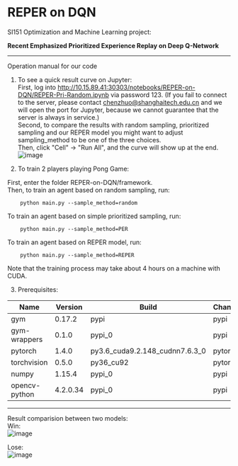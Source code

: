 # REPER on DQN

SI151 Optimization and Machine Learning project: 

**Recent Emphasized Prioritized Experience Replay on Deep Q-Network**

-----------------------------------------------------------------------------------------------------------------

Operation manual for our code

1. To see a quick result curve on Jupyter:  
First, log into http://10.15.89.41:30303/notebooks/REPER-on-DQN/REPER-Pri-Random.ipynb via password 123. (If you fail to connect to the server, please contact chenzhuo@shanghaitech.edu.cn and we will open the port for Jupyter, because we cannot guarantee that the server is always in service.)  
Second, to compare the results with random sampling, prioritized sampling and our REPER model you might want to adjust sampling_method to be one of the three choices.  
Then, click "Cell" -> "Run All", and the curve will show up at the end.  
![image](https://github.com/Hanson-Liuhx/REPER-on-DQN/blob/master/image/Operation%20manual%20for%20code.jpg)  

2. To train 2 players playing Pong Game:  

First, enter the folder REPER-on-DQN/framework.  
Then, to train an agent based on random sampling, run:  
```
    python main.py --sample_method=random
```
To train an agent based on simple prioritized sampling, run:  
```
    python main.py --sample_method=PER
```  
To train an agent based on REPER model, run:  
```
    python main.py --sample_method=REPER
```  
Note that the training process may take about 4 hours on a machine with CUDA. 

3. Prerequisites:  

| Name | Version | Build | Channel |
| ---- | ---- | ---- | --- |
| gym | 0.17.2 | pypi | pypi |
| gym-wrappers | 0.1.0 | pypi_0 | pypi |
| pytorch | 1.4.0 | py3.6_cuda9.2.148_cudnn7.6.3_0 | pytorch |
| torchvision | 0.5.0 | py36_cu92 | pytorch |
| numpy | 1.15.4 | pypi_0 | pypi |
| opencv-python | 4.2.0.34 | pypi_0 | pypi |

------------------------------------------------------------------------------------

Result comparision between two models:  
Win:  
![image](https://github.com/Hanson-Liuhx/REPER-on-DQN/blob/master/image/win.gif)

Lose:  
![image](https://github.com/Hanson-Liuhx/REPER-on-DQN/blob/master/image/lose.gif)
